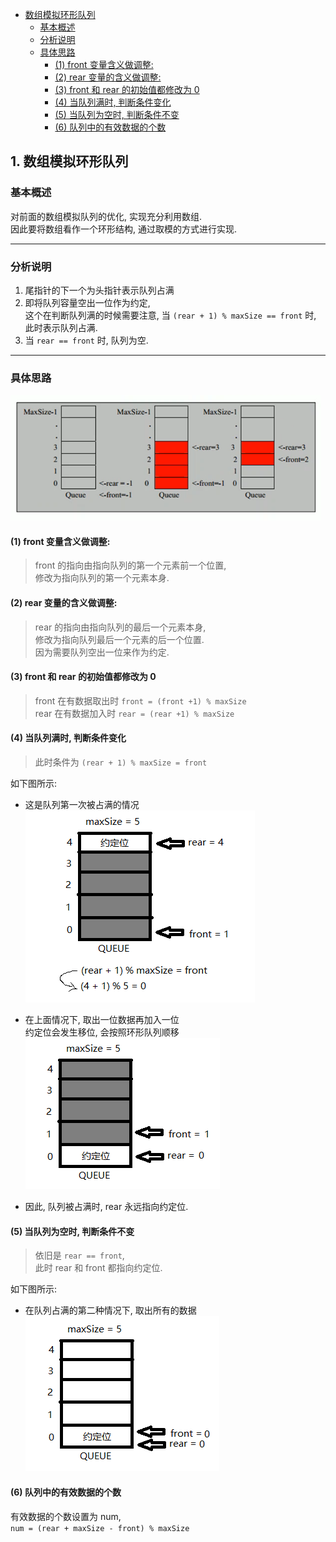 <!-- TOC -->

- [数组模拟环形队列](#%E6%95%B0%E7%BB%84%E6%A8%A1%E6%8B%9F%E7%8E%AF%E5%BD%A2%E9%98%9F%E5%88%97)
    - [基本概述](#%E5%9F%BA%E6%9C%AC%E6%A6%82%E8%BF%B0)
    - [分析说明](#%E5%88%86%E6%9E%90%E8%AF%B4%E6%98%8E)
    - [具体思路](#%E5%85%B7%E4%BD%93%E6%80%9D%E8%B7%AF)
        - [(1) front 变量含义做调整:](#1-front-%E5%8F%98%E9%87%8F%E5%90%AB%E4%B9%89%E5%81%9A%E8%B0%83%E6%95%B4)
        - [(2) rear 变量的含义做调整:](#2-rear-%E5%8F%98%E9%87%8F%E7%9A%84%E5%90%AB%E4%B9%89%E5%81%9A%E8%B0%83%E6%95%B4)
        - [(3) front 和 rear 的初始值都修改为 0](#3-front-%E5%92%8C-rear-%E7%9A%84%E5%88%9D%E5%A7%8B%E5%80%BC%E9%83%BD%E4%BF%AE%E6%94%B9%E4%B8%BA-0)
        - [(4) 当队列满时, 判断条件变化](#4-%E5%BD%93%E9%98%9F%E5%88%97%E6%BB%A1%E6%97%B6-%E5%88%A4%E6%96%AD%E6%9D%A1%E4%BB%B6%E5%8F%98%E5%8C%96)
        - [(5) 当队列为空时, 判断条件不变](#5-%E5%BD%93%E9%98%9F%E5%88%97%E4%B8%BA%E7%A9%BA%E6%97%B6-%E5%88%A4%E6%96%AD%E6%9D%A1%E4%BB%B6%E4%B8%8D%E5%8F%98)
        - [(6) 队列中的有效数据的个数](#6-%E9%98%9F%E5%88%97%E4%B8%AD%E7%9A%84%E6%9C%89%E6%95%88%E6%95%B0%E6%8D%AE%E7%9A%84%E4%B8%AA%E6%95%B0)

<!-- /TOC -->

## 1. 数组模拟环形队列

### 基本概述
对前面的数组模拟队列的优化, 实现充分利用数组.  
因此要将数组看作一个环形结构, 通过取模的方式进行实现.

****

### 分析说明
1) 尾指针的下一个为头指针表示队列占满  
2) 即将队列容量空出一位作为约定,  
   这个在判断队列满的时候需要注意,
   当 `(rear + 1) % maxSize == front` 时,  
   此时表示队列占满.
3) 当 `rear == front` 时, 队列为空.
   
****

### 具体思路
![队列示意图](../99.images/2020-04-14-13-46-28.png)   

#### (1) front 变量含义做调整:  
>front 的指向由指向队列的第一个元素前一个位置,   
修改为指向队列的第一个元素本身.


#### (2) rear 变量的含义做调整:  
>rear 的指向由指向队列的最后一个元素本身,  
修改为指向队列最后一个元素的后一个位置.  
因为需要队列空出一位来作为约定.  

#### (3) front 和 rear 的初始值都修改为 0  
>front 在有数据取出时 `front = (front +1) % maxSize`  
rear 在有数据加入时 `rear = (rear +1) % maxSize`  

#### (4) 当队列满时, 判断条件变化  
>此时条件为 `(rear + 1) % maxSize = front`  

如下图所示:  
- 这是队列第一次被占满的情况  
![环形队列占满01](../99.images/2020-04-15-09-09-18.png)  
 
- 在上面情况下, 取出一位数据再加入一位  
   约定位会发生移位, 会按照环形队列顺移   
![环形队列占满02](../99.images/2020-04-15-11-13-22.png)

- 因此, 队列被占满时, rear 永远指向约定位.


#### (5) 当队列为空时, 判断条件不变   
>依旧是 `rear == front`,  
此时 rear 和 front 都指向约定位.  

如下图所示:  
- 在队列占满的第二种情况下, 取出所有的数据  
![环形队列为空01](../99.images/2020-04-15-09-28-45.png)

#### (6) 队列中的有效数据的个数
有效数据的个数设置为 num,  
`num = (rear + maxSize - front) % maxSize`